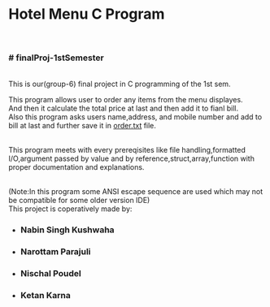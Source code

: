 <h1>Hotel Menu C Program</h1> 
<br><h3># finalProj-1stSemester</h3><br>
This is our(group-6) final project in C programming of the 1st sem.

<p>This program allows user to order any items from the menu displayes.<br>And then it calculate the total price at last and then add it to fianl bill.<br>Also this program asks users name,address, and mobile number and add to bill at last and further save it in <a href="https://github.com/ketan-karn/finalProj-1stSemester/blob/main/order.txt">order.txt</a> file.   </p>
<br>This program meets with every prereqisites like file handling,formatted I/O,argument passed by value and by reference,struct,array,function with proper documentation and explanations.

<br>(Note:In this program some ANSI escape sequence are used which may not be compatible for some older version IDE)
<br>This project is coperatively made by:<br>
<ul>
  <li><h3>Nabin Singh Kushwaha</h3></li>
    <li><h3>Narottam Parajuli</h3></li>
  <li><h3>Nischal Poudel</h3></li>
  <li><h3>Ketan Karna</h3></li>
</ul>

